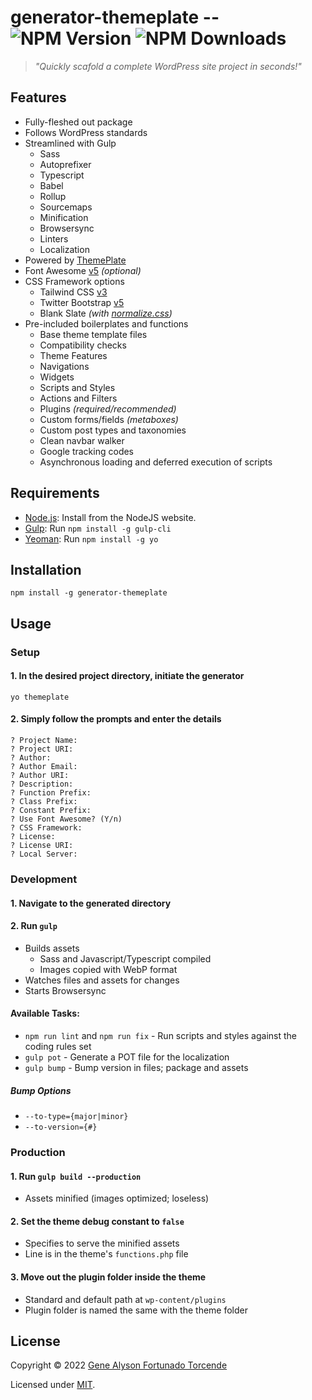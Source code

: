 # generator-themeplate -- ![NPM Version](https://img.shields.io/npm/v/generator-themeplate.svg) ![NPM Downloads](https://img.shields.io/npm/dt/generator-themeplate.svg)
> *"Quickly scafold a complete WordPress site project in seconds!"*

## Features
- Fully-fleshed out package
- Follows WordPress standards
- Streamlined with Gulp
	- Sass
	- Autoprefixer
	- Typescript
	- Babel
	- Rollup
	- Sourcemaps
	- Minification
	- Browsersync
	- Linters
	- Localization
- Powered by [ThemePlate](https://github.com/kermage/ThemePlate)
- Font Awesome [v5](https://fontawesome.com/) *(optional)*
- CSS Framework options
	- Tailwind CSS [v3](https://tailwindcss.com/)
	- Twitter Bootstrap [v5](https://getbootstrap.com/)
	- Blank Slate *(with [normalize.css](https://necolas.github.io/normalize.css/))*
- Pre-included boilerplates and functions
	- Base theme template files
	- Compatibility checks
	- Theme Features
	- Navigations
	- Widgets
	- Scripts and Styles
	- Actions and Filters
	- Plugins *(required/recommended)*
	- Custom forms/fields *(metaboxes)*
	- Custom post types and taxonomies
	- Clean navbar walker
	- Google tracking codes
	- Asynchronous loading and deferred execution of scripts

## Requirements
- [Node.js](https://nodejs.org/): Install from the NodeJS website.
- [Gulp](https://gulpjs.com/): Run `npm install -g gulp-cli`
- [Yeoman](https://yeoman.io/): Run `npm install -g yo`

## Installation

`npm install -g generator-themeplate`

## Usage
### Setup
#### 1. In the desired project directory, initiate the generator

`yo themeplate`

#### 2. Simply follow the prompts and enter the details
```
? Project Name:
? Project URI:
? Author:
? Author Email:
? Author URI:
? Description:
? Function Prefix:
? Class Prefix:
? Constant Prefix:
? Use Font Awesome? (Y/n)
? CSS Framework:
? License:
? License URI:
? Local Server:
```

### Development
#### 1. Navigate to the generated directory
#### 2. Run `gulp`
- Builds assets
	- Sass and Javascript/Typescript compiled
	- Images copied with WebP format
- Watches files and assets for changes
- Starts Browsersync

#### Available Tasks:
- `npm run lint` and `npm run fix` - Run scripts and styles against the coding rules set
- `gulp pot` - Generate a POT file for the localization
- `gulp bump` - Bump version in files; package and assets

##### Bump Options
- `--to-type={major|minor}`
- `--to-version={#}`

### Production
#### 1. Run `gulp build --production`
- Assets minified (images optimized; loseless)

#### 2. Set the theme debug constant to `false`
- Specifies to serve the minified assets
- Line is in the theme's `functions.php` file

#### 3. Move out the plugin folder inside the theme
- Standard and default path at `wp-content/plugins`
- Plugin folder is named the same with the theme folder

## License
Copyright &copy; 2022 [Gene Alyson Fortunado Torcende](https://github.com/kermage)

Licensed under [MIT](LICENSE).

